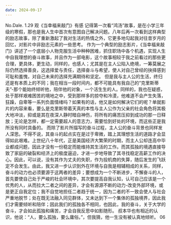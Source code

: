```yaml
---
date: 2024-09-17
---
```


No.Dale.
1.29
观《当幸福来敲门》有感
记得第一次看“鸿汤”故事，是在小学三年级的寒假，那也是我人生中首次有意图自己解决问题。八年后再一次看到这样典型的励志故事，除了重新激起了我对生活的热情之外，它更多地勾起我对往昔岁月的回忆，对影片中非励志元素的一些思考。
作为一个典型的励志影片，《当幸福来敲门》讲述了一个底层小人物克服生活中种种困难，抓住职场中各个机遇，实现人生中自我理想的奋斗故事，并且作为一部电影，这个故事相较于我之前看过的那些更合理，更具体，更生动，同样的，也感人；尤其是在主人公陷入绝境，一筹莫展之际仍然选择善良，这选择爱与责任，选择奋斗与希望，使人对自己曾经的抉择感到可耻和羞愧，对自己未来的选择充满期待和坚定。
但是我与主人公的生活，终归还是有本质上的不同；我在相当一段时间内，都不可能具有我自己的“克里斯蒂夫”-那个能始终倾听他，陪伴他的对象，一个活生生的人。同样的，我也在疑惑，处于那样艰难困苦的境地之中，受到那样多的掠夺和冷漠，他难道不会产生失落，狂躁，自卑等一系列负面情绪吗？如果有的话，他又是如何解决它们的呢？单就影片的内容来看，要么是克里斯带着天真的本性与主人公作为父亲的社会角色将其极大地冲淡，抑或是其在夜深人静时暗自神伤，将所有的痛苦压抑到成功的那一日释放；无论是怎样，都一定需要超人的意志力，需要恰到好处的环境，而这些正是我所没有同时具备的。
而除了影片所描写的奋斗过程，主人公的奋斗背景也同样发人深思。不得不说，其奋斗的起点实在是过于卑微，踏上其理想生活的道路才会显得如此艰难。上世纪八十年代，正是美国经济大繁荣的时期，而主人公却连高中毕业都成问题，因此才没有一份稳定而能维持其生活的工作。而其孤独的境遇直接导致了家庭的破裂和经济上的极度逼迫，才进一步地导致了其寻找稳定高薪工作的决心。因此，可以说，没有其作为丈夫的失职，作为投机商的失算，随后发生的飞跃定不会发生。由此，我又进一步认识到外在环境与自我是相辅相成的关系，同样，奋斗的动力也必须要源于这两者的差异；要想成为一个不断进步，不懈奋斗的人，首先要使自己处于严峻的社会环境中，其次要提高自我认知，认可自己应该是一个优秀的人，从而拉大二者之间的差异，才会有源源不断的动力-改变外部环境，或是更正自我定位；我不自觉地担任二者趋于统一，因为二者的不一致会使人与社会严重地脱节；处在既无法融入同见群体，又未达到下一个集体的孤独境界，因此我们才需要倾听和陪伴；因此我们的孤独各不相同，也因此，我的奋斗，关于大学的奋斗，才会如此孤独和痛苦，才会自我反思中如影随形。
叔本华也有相近的认识，他说：“人，要么孤独，要么庸俗。”，但我猜，他一生没有被认真地倾听。
06
